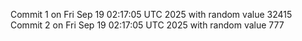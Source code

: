 Commit 1 on Fri Sep 19 02:17:05 UTC 2025 with random value 32415
Commit 2 on Fri Sep 19 02:17:05 UTC 2025 with random value 777
